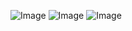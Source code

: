 ![Image](https://github.com/user-attachments/assets/e4fffbb5-5b6f-405a-8beb-fc9cef8d7600)
![Image](https://github.com/user-attachments/assets/be346656-c1ff-41d3-9d4b-0853f382e838)
![Image](https://github.com/user-attachments/assets/f29c1f20-363a-453b-bb33-7d2be71a9940)
